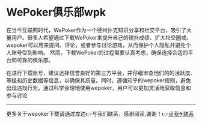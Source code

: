 # WePoker俱乐部wpk
在当今互联网时代，WePoker作为一个德州扑克知识分享和社交平台，吸引了大量用户。很多人希望通过下载WePoker来提升自己的德扑成绩、扩大社交圈或。wepoker可以用来提问、评论，或者参与讨论游戏，从而保护个人隐私并避免个人账号受到影响。
然而，下载WePoker的过程需要认真考虑，确保选择合适的平台和可靠的俱乐部。

在进行下载账号，建议选择信誉良好的第三方平台，并仔细审查他们的的活跃度、等级和历史数据等信息，以确保其质量。同时，遵循知乎的wepoker规则，避免出现违规行为。通过科学合理地使用wepoker，用户可以更加灵活地获取信息和参与讨论

---
更多关于wepoker下载请通过左边👉与我们联系，感谢阅读,谢谢！👉[点我✈联系](http://ggpk100.com)
